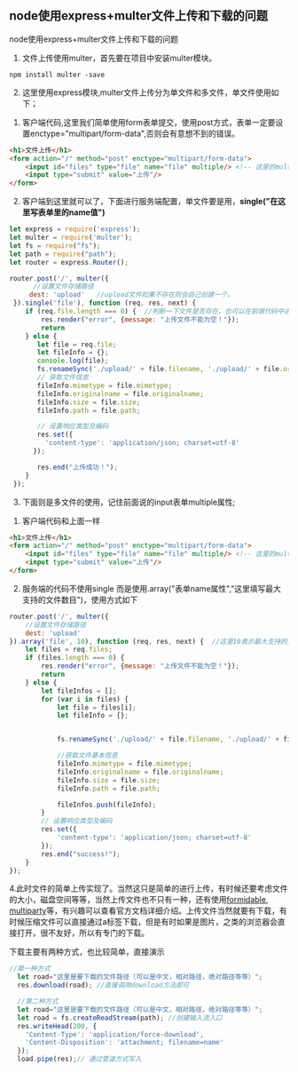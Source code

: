 ## node使用express+multer文件上传和下载的问题

node使用express+multer文件上传和下载的问题
1. 文件上传使用multer，首先要在项目中安装multer模块。
``` shell
npm install multer -save
```
2. 这里使用express模块,multer文件上传分为单文件和多文件，单文件使用如下；

1) 客户端代码,这里我们简单使用form表单提交，使用post方式，表单一定要设置enctype="multipart/form-data",否则会有意想不到的错误。
```html
<h1>文件上传</h1>
<form action="/" method="post" enctype="multipart/form-data">
    <input id="files" type="file" name="file" multiple/> <!-- 这里的multiple属性是允许多文件上传的，单文件上传可以不写此属性（最好都写上）-->
    <input type="submit" value="上传"/>
</form>
```
2) 客户端到这里就可以了，下面进行服务端配置，单文件要是用，**single("在这里写表单里的name值")**

```javascript
let express = require('express');
let multer = require('multer');
let fs = require("fs");
let path = require("path");
let router = express.Router();

router.post('/', multer({
      //设置文件存储路径
     dest: 'upload'   //upload文件如果不存在则会自己创建一个。
 }).single('file'), function (req, res, next) {
    if (req.file.length === 0) {  //判断一下文件是否存在，也可以在前端代码中进行判断。
        res.render("error", {message: "上传文件不能为空！"});
        return
    } else {
       let file = req.file;
       let fileInfo = {};
       console.log(file);
       fs.renameSync('./upload/' + file.filename, './upload/' + file.originalname);//这里修改文件名字，比较随意。
       // 获取文件信息
       fileInfo.mimetype = file.mimetype;
       fileInfo.originalname = file.originalname;
       fileInfo.size = file.size;
       fileInfo.path = file.path;

       // 设置响应类型及编码
       res.set({
         'content-type': 'application/json; charset=utf-8'
      });

       res.end("上传成功！");
    }
 });
```

3. 下面则是多文件的使用，记住前面说的input表单multiple属性;
1) 客户端代码和上面一样
```html
<h1>文件上传</h1>
<form action="/" method="post" enctype="multipart/form-data">
    <input id="files" type="file" name="file" multiple/> <!-- 这里的multiple属性是允许多文件上传的,一点要写-->
    <input type="submit" value="上传"/>
</form>
```
2) 服务端的代码不使用single 而是使用.array("表单name属性","这里填写最大支持的文件数目")，使用方式如下
```javascript
router.post('/', multer({
    //设置文件存储路径
    dest: 'upload'
}).array('file', 10), function (req, res, next) {  //这里10表示最大支持的文件上传数目
    let files = req.files;
    if (files.length === 0) {
        res.render("error", {message: "上传文件不能为空！"});
        return
    } else {
        let fileInfos = [];
        for (var i in files) {
            let file = files[i];
            let fileInfo = {};


            fs.renameSync('./upload/' + file.filename, './upload/' + file.originalname);//这里修改文件名。

            //获取文件基本信息
            fileInfo.mimetype = file.mimetype;
            fileInfo.originalname = file.originalname;
            fileInfo.size = file.size;
            fileInfo.path = file.path;

            fileInfos.push(fileInfo);
        }
        // 设置响应类型及编码
        res.set({
            'content-type': 'application/json; charset=utf-8'
        });
        res.end("success!");
    }
});
```

4.此时文件的简单上传实现了。当然这只是简单的进行上传，有时候还要考虑文件的大小，磁盘空间等等，当然上传文件也不只有一种，还有使用[formidable](https://www.npmjs.com/package/formidable), [multiparty](https://www.npmjs.com/package/multiparty)等，有兴趣可以查看官方文档详细介绍。上传文件当然就要有下载，有时候压缩文件可以直接通过a标签下载，但是有时如果是图片，之类的浏览器会直接打开，很不友好，所以有专门的下载。

下载主要有两种方式，也比较简单，直接演示
```javascript
//第一种方式
  let road="这里是要下载的文件路径（可以是中文，相对路径，绝对路径等等）";
  res.download(road); //直接调用download方法即可

  //第二种方式
  let road="这里是要下载的文件路径（可以是中文，相对路径，绝对路径等等）";
  let road = fs.createReadStream(path); //创建输入流入口
  res.writeHead(200, {
    'Content-Type': 'application/force-download',
    'Content-Disposition': 'attachment; filename=name'
  });
  load.pipe(res);// 通过管道方式写入
```